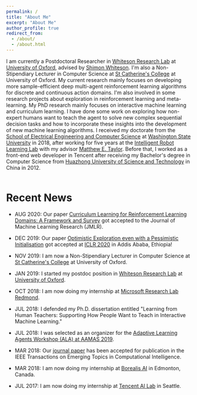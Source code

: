 ```yaml
---
permalink: /
title: "About Me"
excerpt: "About Me"
author_profile: true
redirect_from: 
  - /about/
  - /about.html
---
```


I am currently a Postdoctoral Researcher in [Whiteson Research Lab](https://whirl.cs.ox.ac.uk/) at [University of Oxford](http://www.ox.ac.uk/), advised by [Shimon Whiteson](https://www.cs.ox.ac.uk/people/shimon.whiteson/). I'm also a Non-Stipendiary Lecturer in Computer Science at [St Catherine's College](https://www.stcatz.ox.ac.uk/person/peng-bei/) at University of Oxford. My current research mainly focuses on developing more sample-efficient deep multi-agent reinforcement learning algorithms for discrete and continuous action domains. I'm also involved in some research projects about exploration in reinforcement learning and meta-learning. My PhD research mainly focuses on interactive machine learning and curriculum learning. I have done some work on exploring how non-expert humans want to teach the agent to solve new complex sequential decision tasks and how to incorporate these insights into the development of new machine learning algorithms. I received my doctorate from the [School of Electrical Engineering and Computer Science](https://school.eecs.wsu.edu/) at [Washington State University](https://wsu.edu/) in 2018, after working for five years at the [Intelligent Robot Learning Lab](https://irll.eecs.wsu.edu/) with my advisor [Matthew E. Taylor](https://drmatttaylor.net/). Before that, I worked as a front-end web developer in Tencent after receiving my Bachelor's degree in Computer Science from [Huazhong University of Science and Technology](http://english.hust.edu.cn/) in China in 2012.<br><br>


# Recent News
* AUG 2020: Our paper [Curriculum Learning for Reinforcement Learning Domains: A Framework and Survey](https://jmlr.org/papers/v21/20-212.html) got accepted to the Journal of Machine Learning Research (JMLR).

* DEC 2019: Our paper [Optimistic Exploration even with a Pessimistic Initialisation](https://openreview.net/forum?id=r1xGP6VYwH&noteId=r1xGP6VYwH) got accepted at [ICLR 2020](https://openreview.net/group?id=ICLR.cc/2020/Conference) in Addis Ababa, Ethiopia!

* NOV 2019: I am now a Non-Stipendiary Lecturer in Computer Science at [St Catherine's College](https://www.stcatz.ox.ac.uk/person/peng-bei/) at University of Oxford.

* JAN 2019: I started my postdoc position in [Whiteson Research Lab](https://whirl.cs.ox.ac.uk/) at [University of Oxford](http://www.ox.ac.uk/).

* OCT 2018: I am now doing my internship at [Microsoft Research Lab Redmond](https://www.microsoft.com/en-us/research/lab/microsoft-research-redmond/).

* JUL 2018: I defended my Ph.D. dissertation entitled "Learning from Human Teachers: Supporting How People Want to Teach in Interactive Machine Learning."

* JUL 2018: I was selected as an organizer for the [Adaptive Learning Agents Workshop (ALA) at AAMAS 2019](https://ala2019.vub.ac.be/).

* MAR 2018: Our [journal paper](http://beipeng.github.io/files/2018ieee-tetci-peng.pdf) has been accepted for publication in the IEEE Transactions on Emerging Topics in Computational Intelligence.

* MAR 2018: I am now doing my internship at [Borealis AI](https://www.borealisai.com/en/) in Edmonton, Canada.

* JUL 2017: I am now doing my internship at [Tencent AI Lab](https://ai.tencent.com/ailab/en/index) in Seattle. 
